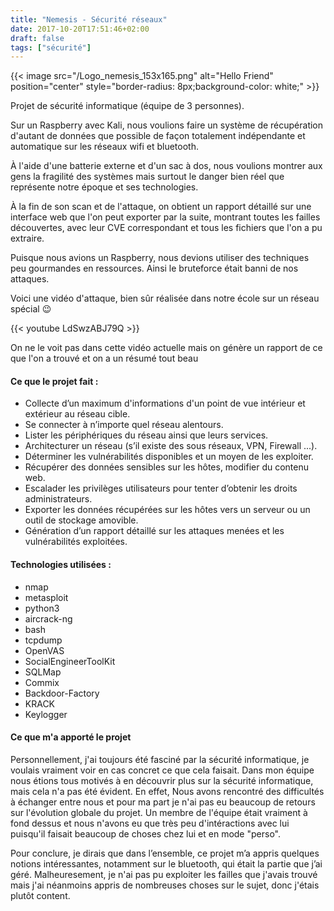 ```yaml
---
title: "Nemesis - Sécurité réseaux"
date: 2017-10-20T17:51:46+02:00
draft: false
tags: ["sécurité"]
---
```

{{< image src="/Logo_nemesis_153x165.png" alt="Hello Friend" position="center" style="border-radius: 8px;background-color: white;" >}}

Projet de sécurité informatique (équipe de 3 personnes).

Sur un Raspberry avec Kali, nous voulions faire un système de récupération d'autant de données que possible de façon totalement indépendante et automatique sur les réseaux wifi et bluetooth.

À l'aide d'une batterie externe et d'un sac à dos, nous voulions montrer aux gens la fragilité des systèmes mais surtout le danger bien réel que représente notre époque et ses technologies.

À la fin de son scan et de l'attaque, on obtient un rapport détaillé sur une interface web que l'on peut exporter par la suite, montrant toutes les failles découvertes, avec leur CVE correspondant et tous les fichiers que l'on a pu extraire.

Puisque nous avions un Raspberry, nous devions utiliser des techniques peu gourmandes en ressources. Ainsi le bruteforce était banni de nos attaques.

Voici une vidéo d'attaque, bien sûr réalisée dans notre école sur un réseau spécial 😉

{{< youtube LdSwzABJ79Q >}}

On ne le voit pas dans cette vidéo actuelle mais on génère un rapport de ce que l'on a trouvé et on a un résumé tout beau

#### Ce que le projet fait :
*	Collecte d’un maximum d'informations d'un point de vue intérieur et extérieur au réseau cible.
*	Se connecter à n’importe quel réseau alentours.
*	Lister les périphériques du réseau ainsi que leurs services.
*	Architecturer un réseau (s’il existe des sous réseaux, VPN, Firewall ...).
*	Déterminer les vulnérabilités disponibles et un moyen de les exploiter.
*	Récupérer des données sensibles sur les hôtes, modifier du contenu web.
*	Escalader les privilèges utilisateurs pour tenter d’obtenir les droits administrateurs.
*	Exporter les données récupérées sur les hôtes vers un serveur ou un outil de stockage amovible.
*	Génération d’un rapport détaillé sur les attaques menées et les vulnérabilités exploitées.


#### Technologies utilisées :
* nmap
* metasploit
* python3
* aircrack-ng
* bash
* tcpdump
* OpenVAS
* SocialEngineerToolKit
* SQLMap
* Commix
* Backdoor-Factory
* KRACK
* Keylogger

#### Ce que m'a apporté le projet
Personnellement, j'ai toujours été fasciné par la sécurité informatique, je voulais vraiment voir en cas concret ce que cela faisait. Dans mon équipe nous étions tous motivés à en découvrir plus sur la sécurité informatique, mais cela n'a pas été évident. En effet, Nous avons rencontré des difficultés à échanger entre nous et pour ma part je n'ai pas eu beaucoup de retours sur l'évolution globale du projet. Un membre de l'équipe était vraiment à fond dessus et nous n'avons eu que très peu d'intéractions avec lui puisqu'il faisait beaucoup de choses chez lui et en mode "perso".

Pour conclure, je dirais que dans lʼensemble, ce projet mʼa appris quelques notions intéressantes, notamment sur le bluetooth, qui était la partie que jʼai géré. Malheuresement, je n'ai pas pu exploiter les failles que j'avais trouvé mais j'ai néanmoins appris de nombreuses choses sur le sujet, donc j'étais plutôt content.
